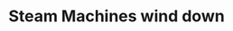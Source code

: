 ---
title: "Steam Machines wind down"
categories: ["Games"]

link:
    url: "https://steamcommunity.com/app/221410/discussions/0/1696043806550421224"
    dead: false

tweet: "Steam Machines have been put aside but the Linux gaming ecosystem remains a priority at Valve."
---